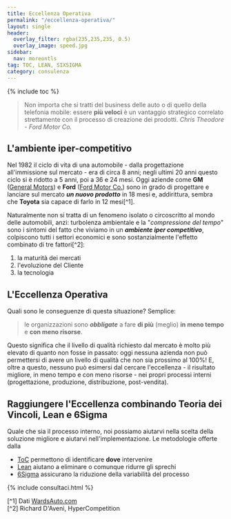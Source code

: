 ```yaml
---
title: Eccellenza Operativa
permalink: "/eccellenza-operativa/"
layout: single
header:
  overlay_filter: rgba(235,235,235, 0.5)
  overlay_image: speed.jpg
sidebar:
  nav: moreontls
tag: TOC, LEAN, SIXSIGMA
category: consulenza
---
```


{% include toc %}

>Non importa che si tratti del business delle auto o di quello della telefonia mobile: essere **più veloci** è un vantaggio strategico correlato strettamente con il processo di creazione dei prodotti.
<cite> Chris Theodore - Ford Motor Co.</cite>

## L'ambiente iper-competitivo  
Nel 1982 il ciclo di vita di una automobile - dalla progettazione all'immissione sul mercato - era di circa 8 anni; negli ultimi 20 anni questo ciclo si è ridotto a 5 anni, poi a 36 e 24 mesi. Oggi aziende come **GM** ([General Motors](http://www.gm.com)) e **Ford** ([Ford Motor Co.](http://corporate.ford.com/)) sono in grado di progettare e lanciare sul mercato ***un nuovo prodotto*** in 18 mesi e, addirittura, sembra che **Toyota** sia capace di farlo in 12 mesi[^1].

Naturalmente non si tratta di un fenomeno isolato o circoscritto al mondo delle automobili, anzi: turbolenza ambientale e la "*compressione del tempo*" sono i sintomi del fatto che viviamo in un ***ambiente iper competitivo***, colpiscono tutti i settori economici e sono sostanzialmente l'effetto combinato di tre fattori[^2]:  

1. la maturità dei mercati
2. l'evoluzione del Cliente
3. la tecnologia

## L'Eccellenza Operativa
Quali sono le conseguenze di questa situazione? Semplice:  

>le organizzazioni sono ***obbligate*** a fare **di più** (meglio) **in meno tempo** e **con meno risorse**.

Questo significa che il livello di qualità richiesto dal mercato è molto più elevato di quanto non fosse in passato: oggi nessuna azienda non può permettersi di avere un livello di qualità che non sia prossimo al 100%!  E, oltre a questo, nessuno può esimersi dal cercare l'eccellenza - il risultato migliore, in meno tempo e con meno risorse - nei propri processi interni (progettazione, produzione, distribuzione, post-vendita).  

## Raggiungere l'Eccellenza combinando Teoria dei Vincoli, Lean e 6Sigma   
Quale che sia il processo interno, noi possiamo aiutarvi nella scelta della soluzione migliore e aiutarvi nell'implementazione. Le metodologie offerte dalla  
- [ToC](/theory-of-constraints/) permettono di identificare **dove** intervenire  
- [Lean]() aiutano a eliminare o comunque ridurre gli sprechi   
- [6Sigma]() assicurano la riduzione della variabilità del processo

{% include consultaci.html %}


[^1] Dati [WardsAuto.com](http://wardsauto.com)   
[^2] Richard D'Aveni, HyperCompetition